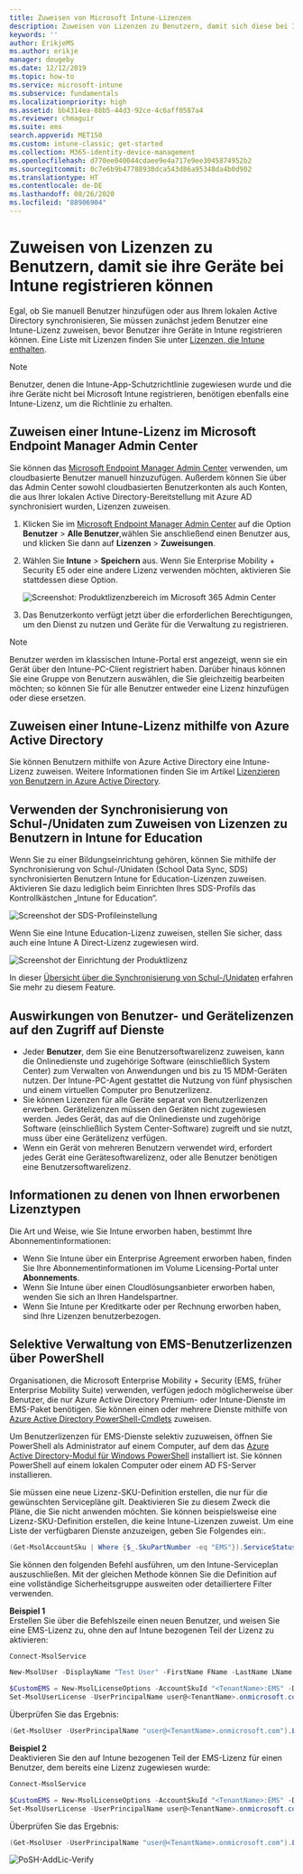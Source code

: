```yaml
---
title: Zuweisen von Microsoft Intune-Lizenzen
description: Zuweisen von Lizenzen zu Benutzern, damit sich diese bei Intune registrieren können
keywords: ''
author: ErikjeMS
ms.author: erikje
manager: dougeby
ms.date: 12/12/2019
ms.topic: how-to
ms.service: microsoft-intune
ms.subservice: fundamentals
ms.localizationpriority: high
ms.assetid: bb4314ea-88b5-44d3-92ce-4c6aff0587a4
ms.reviewer: chmaguir
ms.suite: ems
search.appverid: MET150
ms.custom: intune-classic; get-started
ms.collection: M365-identity-device-management
ms.openlocfilehash: d770ee040044cdaee9e4a717e9ee3045874952b2
ms.sourcegitcommit: 0c7e6b9b47788930dca543d86a95348da4b0d902
ms.translationtype: HT
ms.contentlocale: de-DE
ms.lasthandoff: 08/26/2020
ms.locfileid: "88906904"
---
```

# <a name="assign-licenses-to-users-so-they-can-enroll-devices-in-intune"></a>Zuweisen von Lizenzen zu Benutzern, damit sie ihre Geräte bei Intune registrieren können

Egal, ob Sie manuell Benutzer hinzufügen oder aus Ihrem lokalen Active Directory synchronisieren, Sie müssen zunächst jedem Benutzer eine Intune-Lizenz zuweisen, bevor Benutzer ihre Geräte in Intune registrieren können. Eine Liste mit Lizenzen finden Sie unter [Lizenzen, die Intune enthalten](licenses.md).

> [!NOTE]
> Benutzer, denen die Intune-App-Schutzrichtlinie zugewiesen wurde und die ihre Geräte nicht bei Microsoft Intune registrieren, benötigen ebenfalls eine Intune-Lizenz, um die Richtlinie zu erhalten.

## <a name="assign-an-intune-license-microsoft-endpoint-manager-admin-center"></a>Zuweisen einer Intune-Lizenz im Microsoft Endpoint Manager Admin Center

Sie können das [Microsoft Endpoint Manager Admin Center](https://go.microsoft.com/fwlink/?linkid=2109431) verwenden, um cloudbasierte Benutzer manuell hinzuzufügen. Außerdem können Sie über das Admin Center sowohl cloudbasierten Benutzerkonten als auch Konten, die aus Ihrer lokalen Active Directory-Bereitstellung mit Azure AD synchronisiert wurden, Lizenzen zuweisen.

1. Klicken Sie im [Microsoft Endpoint Manager Admin Center](https://go.microsoft.com/fwlink/?linkid=2109431) auf die Option **Benutzer** > **Alle Benutzer**,wählen Sie anschließend einen Benutzer aus, und klicken Sie dann auf **Lizenzen** > **Zuweisungen**.

2. Wählen Sie **Intune** > **Speichern** aus. Wenn Sie Enterprise Mobility + Security E5 oder eine andere Lizenz verwenden möchten, aktivieren Sie stattdessen diese Option.

   ![Screenshot: Produktlizenzbereich im Microsoft 365 Admin Center](./media/licenses-assign/mem-assign-license.png)

3. Das Benutzerkonto verfügt jetzt über die erforderlichen Berechtigungen, um den Dienst zu nutzen und Geräte für die Verwaltung zu registrieren.

> [!NOTE]
> Benutzer werden im klassischen Intune-Portal erst angezeigt, wenn sie ein Gerät über den Intune-PC-Client registriert haben. Darüber hinaus können Sie eine Gruppe von Benutzern auswählen, die Sie gleichzeitig bearbeiten möchten; so können Sie für alle Benutzer entweder eine Lizenz hinzufügen oder diese ersetzen.

## <a name="assign-an-intune-license-by-using-azure-active-directory"></a>Zuweisen einer Intune-Lizenz mithilfe von Azure Active Directory

Sie können Benutzern mithilfe von Azure Active Directory eine Intune-Lizenz zuweisen. Weitere Informationen finden Sie im Artikel [Lizenzieren von Benutzern in Azure Active Directory](/azure/active-directory/active-directory-licensing-group-assignment-azure-portal). 

## <a name="use-school-data-sync-to-assign-licenses-to-users-in-intune-for-education"></a>Verwenden der Synchronisierung von Schul-/Unidaten zum Zuweisen von Lizenzen zu Benutzern in Intune for Education

Wenn Sie zu einer Bildungseinrichtung gehören, können Sie mithilfe der Synchronisierung von Schul-/Unidaten (School Data Sync, SDS) synchronisierten Benutzern Intune for Education-Lizenzen zuweisen. Aktivieren Sie dazu lediglich beim Einrichten Ihres SDS-Profils das Kontrollkästchen „Intune for Education“.  

![Screenshot der SDS-Profileinstellung](./media/licenses-assign/i4e-sds-profile-setup-setting.png)

Wenn Sie eine Intune Education-Lizenz zuweisen, stellen Sie sicher, dass auch eine Intune A Direct-Lizenz zugewiesen wird.

![Screenshot der Einrichtung der Produktlizenz](./media/licenses-assign/i4e-set-licenses.png)

In dieser [Übersicht über die Synchronisierung von Schul-/Unidaten](https://support.office.com/article/Overview-of-School-Data-Sync-and-Classroom-f3d1147b-4ade-4905-8518-508e729f2e91) erfahren Sie mehr zu diesem Feature.

## <a name="how-user-and-device-licenses-affect-access-to-services"></a>Auswirkungen von Benutzer- und Gerätelizenzen auf den Zugriff auf Dienste

* Jeder **Benutzer**, dem Sie eine Benutzersoftwarelizenz zuweisen, kann die Onlinedienste und zugehörige Software (einschließlich System Center) zum Verwalten von Anwendungen und bis zu 15 MDM-Geräten nutzen. Der Intune-PC-Agent gestattet die Nutzung von fünf physischen und einem virtuellen Computer pro Benutzerlizenz.
* Sie können Lizenzen für alle Geräte separat von Benutzerlizenzen erwerben. Gerätelizenzen müssen den Geräten nicht zugewiesen werden. Jedes Gerät, das auf die Onlinedienste und zugehörige Software (einschließlich System Center-Software) zugreift und sie nutzt, muss über eine Gerätelizenz verfügen.
* Wenn ein Gerät von mehreren Benutzern verwendet wird, erfordert jedes Gerät eine Gerätesoftwarelizenz, oder alle Benutzer benötigen eine Benutzersoftwarelizenz.

## <a name="understanding-the-type-of-licenses-you-have-purchased"></a>Informationen zu denen von Ihnen erworbenen Lizenztypen

Die Art und Weise, wie Sie Intune erworben haben, bestimmt Ihre Abonnementinformationen:

- Wenn Sie Intune über ein Enterprise Agreement erworben haben, finden Sie Ihre Abonnementinformationen im Volume Licensing-Portal unter **Abonnements**.
- Wenn Sie Intune über einen Cloudlösungsanbieter erworben haben, wenden Sie sich an Ihren Handelspartner.
- Wenn Sie Intune per Kreditkarte oder per Rechnung erworben haben, sind Ihre Lizenzen benutzerbezogen.

## <a name="use-powershell-to-selectively-manage-ems-user-licenses"></a>Selektive Verwaltung von EMS-Benutzerlizenzen über PowerShell
Organisationen, die Microsoft Enterprise Mobility + Security (EMS, früher Enterprise Mobility Suite) verwenden, verfügen jedoch möglicherweise über Benutzer, die nur Azure Active Directory Premium- oder Intune-Dienste im EMS-Paket benötigen. Sie können einen oder mehrere Dienste mithilfe von [Azure Active Directory PowerShell-Cmdlets](/previous-versions/azure/jj151815(v=azure.100)) zuweisen.

Um Benutzerlizenzen für EMS-Dienste selektiv zuzuweisen, öffnen Sie PowerShell als Administrator auf einem Computer, auf dem das [Azure Active Directory-Modul für Windows PowerShell](/previous-versions/azure/jj151815(v=azure.100)#bkmk_installmodule) installiert ist. Sie können PowerShell auf einem lokalen Computer oder einem AD FS-Server installieren.

Sie müssen eine neue Lizenz-SKU-Definition erstellen, die nur für die gewünschten Servicepläne gilt. Deaktivieren Sie zu diesem Zweck die Pläne, die Sie nicht anwenden möchten. Sie können beispielsweise eine Lizenz-SKU-Definition erstellen, die keine Intune-Lizenzen zuweist. Um eine Liste der verfügbaren Dienste anzuzeigen, geben Sie Folgendes ein:.

```powershell
(Get-MsolAccountSku | Where {$_.SkuPartNumber -eq "EMS"}).ServiceStatus
```

Sie können den folgenden Befehl ausführen, um den Intune-Serviceplan auszuschließen. Mit der gleichen Methode können Sie die Definition auf eine vollständige Sicherheitsgruppe ausweiten oder detailliertere Filter verwenden.

**Beispiel 1**<br>
Erstellen Sie über die Befehlszeile einen neuen Benutzer, und weisen Sie eine EMS-Lizenz zu, ohne den auf Intune bezogenen Teil der Lizenz zu aktivieren:

```powershell
Connect-MsolService

New-MsolUser -DisplayName "Test User" -FirstName FName -LastName LName -UserPrincipalName user@<TenantName>.onmicrosoft.com –Department DName -UsageLocation US

$CustomEMS = New-MsolLicenseOptions -AccountSkuId "<TenantName>:EMS" -DisabledPlans INTUNE_A
Set-MsolUserLicense -UserPrincipalName user@<TenantName>.onmicrosoft.com -AddLicenses <TenantName>:EMS -LicenseOptions $CustomEMS
```

Überprüfen Sie das Ergebnis:

```powershell
(Get-MsolUser -UserPrincipalName "user@<TenantName>.onmicrosoft.com").Licenses.ServiceStatus
```

**Beispiel 2**<br>
Deaktivieren Sie den auf Intune bezogenen Teil der EMS-Lizenz für einen Benutzer, dem bereits eine Lizenz zugewiesen wurde:

```powershell
Connect-MsolService

$CustomEMS = New-MsolLicenseOptions -AccountSkuId "<TenantName>:EMS" -DisabledPlans INTUNE_A
Set-MsolUserLicense -UserPrincipalName user@<TenantName>.onmicrosoft.com -LicenseOptions $CustomEMS
```

Überprüfen Sie das Ergebnis:

```powershell
(Get-MsolUser -UserPrincipalName "user@<TenantName>.onmicrosoft.com").Licenses.ServiceStatus
```

![PoSH-AddLic-Verify](./media/licenses-assign/posh-addlic-verify.png)